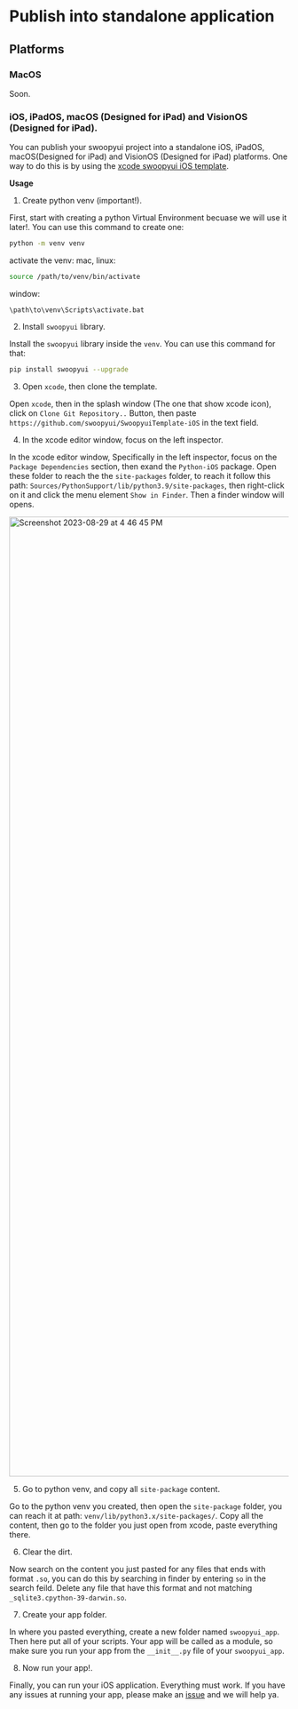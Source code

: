 # Publish into standalone application

## Platforms
### MacOS
Soon.

### iOS, iPadOS, macOS (Designed for iPad) and VisionOS (Designed for iPad).
You can publish your swoopyui project into a standalone iOS, iPadOS, macOS(Designed for iPad) and VisionOS (Designed for iPad) platforms. One way to do this is by using the [xcode swoopyui iOS template](https://github.com/swoopyui/SwoopyuiTemplate-iOS).

**Usage**
1. Create python venv (important!).

First, start with creating a python Virtual Environment becuase we will use it later!. You can use this command to create one:
```zsh
python -m venv venv
```

activate the venv:
mac, linux:
```zsh
source /path/to/venv/bin/activate
```
window:
```shell
\path\to\venv\Scripts\activate.bat
```

2. Install `swoopyui` library.

Install the `swoopyui` library inside the `venv`. You can use this command for that:
```zsh
pip install swoopyui --upgrade
```

3. Open `xcode`, then clone the template.

Open `xcode`, then in the splash window (The one that show xcode icon), click on `Clone Git Repository..` Button, then paste `https://github.com/swoopyui/SwoopyuiTemplate-iOS` in the text field.


4. In the xcode editor window, focus on the left inspector.

In the xcode editor window, Specifically in the left inspector, focus on the `Package Dependencies` section, then exand the `Python-iOS` package. Open these folder to reach the the `site-packages` folder, to reach it follow this path: `Sources/PythonSupport/lib/python3.9/site-packages`, then right-click on it and click the menu element `Show in Finder`. Then a finder window will opens.

<img width="1728" alt="Screenshot 2023-08-29 at 4 46 45 PM" src="https://github.com/SKbarbon/swoopyui/assets/86029286/2bd75232-886a-4877-9aac-b62fdc50c970">

5. Go to python venv, and copy all `site-package` content.

Go to the python venv you created, then open the `site-package` folder, you can reach it at path: `venv/lib/python3.x/site-packages/`. Copy all the content, then go to the folder you just open from xcode, paste everything there.

6. Clear the dirt.

Now search on the content you just pasted for any files that ends with format `.so`, you can do this by searching in finder by entering `so` in the search feild. Delete any file that have this format and not matching `_sqlite3.cpython-39-darwin.so`.

7. Create your app folder.

In where you pasted everything, create a new folder named `swoopyui_app`. Then here put all of your scripts. Your app will be called as a module, so make sure you run your app from the `__init__.py` file of your `swoopyui_app`.

8. Now run your app!.

Finally, you can run your iOS application. Everything must work. If you have any issues at running your app, please make an [issue](https://github.com/SKbarbon/swoopyui/issues) and we will help ya.